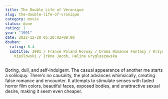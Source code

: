 ```yaml
---
title: The Double Life of Véronique
slug: the-double-life-of-vronique
category: movie
status: done
rating: 1
year: "1991"
date: 2022-12-20 05:20:02+08:00
douban:
  rating: 8.4
  subtitle: 1991 / France Poland Norway / Drama Romance Fantasy / Krzysztof
    Kieślowski / Irène Jacob, Halina Gryglaszewska
---
```


Boring, dull, and self-indulgent. The casual appearance of another me starts a soliloquy. There's no causality, the plot advances whimsically, creating false romance and encounter. It attempts to stimulate senses with faded horror film colors, beautiful faces, exposed bodies, and unattractive sexual desire, making it seem even cheaper.
